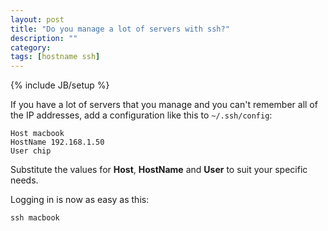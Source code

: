 ```yaml
---
layout: post
title: "Do you manage a lot of servers with ssh?"
description: ""
category: 
tags: [hostname ssh]
---
```

{% include JB/setup %}

If you have a lot of servers that you manage and you can't remember all of the
IP addresses, add a configuration like this to `~/.ssh/config`:

    Host macbook
    HostName 192.168.1.50
    User chip

Substitute the values for **Host**, **HostName** and **User** to suit your specific
needs.

Logging in is now as easy as this:

    ssh macbook
